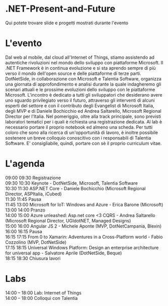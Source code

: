 # .NET-Present-and-Future
Qui potete trovare slide e progetti mostrati durante l'evento


# L'evento
Dal web al mobile, dal cloud all'Internet of Things, stiamo assistendo ad autentiche rivoluzioni nel mondo dello sviluppo con piattaforme Microsoft. Il .NET Framework è in continua evoluzione e si sta aprendo sempre di più verso il mondo dell'open source e delle piattaforme di terze parti. DotNetSide, in collaborazione con Microsoft e Talentia Software, organizza una giornata di approfondimento e analisi durante la quale indagheremo gli scenari attuali e le prossime evoluzioni dello sviluppo con le piattaforme Microsoft. 
L'incontro è dedicato a tutti gli sviluppatori che desiderano avere uno sguardo privilegiato verso il futuro, attraverso gli interventi di alcuni esperti del settore e con il contributo degli Evangelist di Microsoft Italia, degli MVP e di Daniele Bochicchio ed Andrea Saltarello, Microsoft Regional Director per l'Italia. Nel pomeriggio, oltre alla track principale, sono previsti laboratori tematici per i quali è richiesta una registrazione dedicata. Al lab è necessario portare il proprio notebook ed almeno una scheda.
Per tutti coloro che sono alla ricerca di un'opportunità di lavoro, è inoltre possibile sostenere un breve colloquio conoscitivo con i responsabili di Talentia Software. E' consigliabile, quindi, portare con sè il proprio curriculum vitae.

# L'agenda
09:00 09:30 Registrazione  
09:30 10:30 Keynote - DotNetSide, Microsoft, Talentia Software  
10:30 11:30 ASP.NET Core - Daniele Bochicchio (Microsoft Regional Director, ASPItalia, iCubed)  
11:30 11:45 Pausa  
11:45 13:00 Microsoft for IoT: Windows and Azure - Erica Barone (Microsoft)  
13:00 14:00 Pranzo  
14:00 15:00 Azure unleashed: Asp.net core &lt;3 CQRS - Andrea Saltarello (Microsoft Regional Director, UGIdotNET, Managed Designs)  
15:00 16:00 Angular JS 2 - Michele Aponte (MVP, DotNetCampania, Blexin)   
16:00 16:15 Pausa  
16:15 17:15 From 0 to Xamarin: Adventures in a Cross-Platform world - Fabio Cozzolino (MVP, DotNetSide)  
17:15 18:15 Universal Windows Platform: Design an enterprise architecture for universal app - Salvatore Aprile (DotNetSide, Beque)  
18:15 18:30 Chiusura lavori

# Labs
14:00 – 18:00 Lab: Internet of Things  
14:00 – 18:00 Colloqui con Talentia
